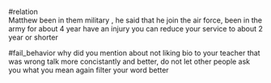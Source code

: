 #relation  
Matthew   been in them military , he said that he join the air force, been in the army for about 4 year  have an injury you can reduce your service to about 2 year or shorter 




#fail_behavior 
why did you mention about not liking bio to your teacher that was wrong 
talk more concistantly and better, do not let other people ask you what you mean again 
filter your word better 
